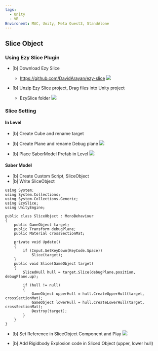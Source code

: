 ```yaml
---
tags:
  - Unity
  - VR
Environemt: MAC, Unity, Meta Quest3, StandAlone
---
```

## Slice Object
### Using Ezy Slice Plugin
- [b] Download Ezy Slice
	- https://github.com/DavidArayan/ezy-slice
![](https://i.imgur.com/mfxRtck.png)

- [b] Unzip Ezy Slice project, Drag files into Unity project
	- EzySlice folder
![](https://i.imgur.com/7M3F84g.png)


### Slice Setting
#### In Level
- [b] Create Cube and rename target
- [b] Create Plane and rename Debug plane
![](https://i.imgur.com/HFS1Jed.png)



- [b] Place SaberModel Prefab in Level
![](https://i.imgur.com/6pwLZ4P.png)


#### Saber Model
- [b] Create Custom Script, SliceObject
- [b] Write SliceObject 
``` CSharp
using System;  
using System.Collections;  
using System.Collections.Generic;  
using EzySlice;  
using UnityEngine;  
  
public class SliceObject : MonoBehaviour  
{  
    public GameObject target;  
    public Transform debugPlane;  
	public Material crossSectionMat;
  
    private void Update()  
    {        
	    if (Input.GetKeyDown(KeyCode.Space))  
	        Slice(target);  
    }  
    public void Slice(GameObject target)  
    {        
	    SlicedHull hull = target.Slice(debugPlane.position, debugPlane.up);  
  
        if (hull != null)  
        {            
	        GameObject upperHull = hull.CreateUpperHull(target, crossSectionMat);  
			GameObject lowerHull = hull.CreateLowerHull(target, crossSectionMat);  
			Destroy(target);
        }    
    }    
}

```

- [b] Set Reference in SliceObject Component and Play
![](https://i.imgur.com/tBEBljO.png)

- [b] Add Rigidbody Explosion code in Sliced Object (upper, lower hull)